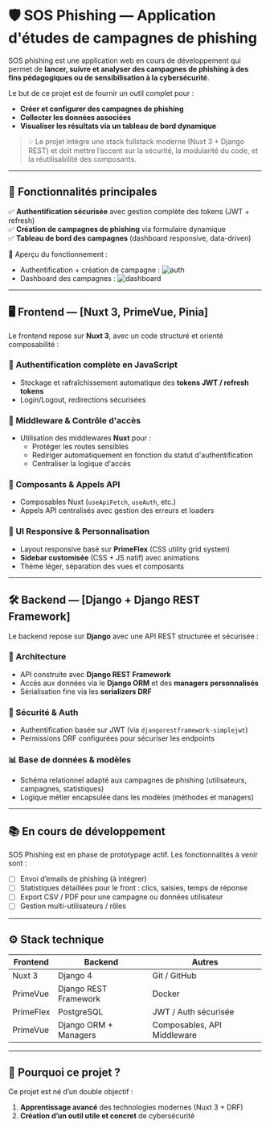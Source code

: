 # 🛡️ SOS Phishing — Application d'études de campagnes de phishing

SOS phishing est une application web en cours de développement qui permet de **lancer, suivre et analyser des campagnes de phishing à des fins pédagogiques ou de sensibilisation à la cybersécurité**.

Le but de ce projet est de fournir un outil complet pour :
- **Créer et configurer des campagnes de phishing**
- **Collecter les données associées**
- **Visualiser les résultats via un tableau de bord dynamique**

> 💡 Le projet intègre une stack fullstack moderne (Nuxt 3 + Django REST) et doit mettre l’accent sur la sécurité, la modularité du code, et la réutilisabilité des composants.

---

## 🚀 Fonctionnalités principales

✅ **Authentification sécurisée** avec gestion complète des tokens (JWT + refresh)  
✅ **Création de campagnes de phishing** via formulaire dynamique  
✅ **Tableau de bord des campagnes** (dashboard responsive, data-driven)

🎥 Aperçu du fonctionnement :
- Authentification + création de campagne : ![auth](./doc/IMG/auth_and_create_campaign.gif)
- Dashboard des campagnes : ![dashboard](./doc/IMG/dashboard_view.gif)

---

## 🖥️ Frontend — [Nuxt 3, PrimeVue, Pinia]

Le frontend repose sur **Nuxt 3**, avec un code structuré et orienté composabilité :

### 🔐 Authentification complète en JavaScript
- Stockage et rafraîchissement automatique des **tokens JWT / refresh tokens**
- Login/Logout, redirections sécurisées

### 🔄 Middleware & Contrôle d'accès
- Utilisation des middlewares **Nuxt** pour :
  - Protéger les routes sensibles
  - Rediriger automatiquement en fonction du statut d'authentification
  - Centraliser la logique d'accès

### 🧩 Composants & Appels API
- Composables Nuxt (`useApiFetch`, `useAuth`, etc.)
- Appels API centralisés avec gestion des erreurs et loaders

### 📱 UI Responsive & Personnalisation
- Layout responsive basé sur **PrimeFlex** (CSS utility grid system)
- **Sidebar customisée** (CSS + JS natif) avec animations
- Thème léger, séparation des vues et composants

---

## 🛠️ Backend — [Django + Django REST Framework]

Le backend repose sur **Django** avec une API REST structurée et sécurisée :

### 🧱 Architecture
- API construite avec **Django REST Framework**
- Accès aux données via le **Django ORM** et des **managers personnalisés**
- Sérialisation fine via les **serializers DRF**

### 🔐 Sécurité & Auth
- Authentification basée sur JWT (via `djangorestframework-simplejwt`)
- Permissions DRF configurées pour sécuriser les endpoints

### 📊 Base de données & modèles
- Schéma relationnel adapté aux campagnes de phishing (utilisateurs, campagnes, statistiques)
- Logique métier encapsulée dans les modèles (méthodes et managers)

---

## 📚 En cours de développement

SOS Phishing est en phase de prototypage actif. Les fonctionnalités à venir sont :

- [ ] Envoi d’emails de phishing (à intégrer)
- [ ] Statistiques détaillées pour le front : clics, saisies, temps de réponse
- [ ] Export CSV / PDF pour une campagne ou données utilisateur
- [ ] Gestion multi-utilisateurs / rôles

---

## ⚙️ Stack technique

| Frontend             | Backend              | Autres                      |
|----------------------|----------------------|-----------------------------|
| Nuxt 3               | Django 4             | Git / GitHub                |
| PrimeVue             | Django REST Framework| Docker                      |
| PrimeFlex            | PostgreSQL           | JWT / Auth sécurisée        |
| PrimeVue             | Django ORM + Managers| Composables, API Middleware |

---

## 💬 Pourquoi ce projet ?

Ce projet est né d’un double objectif :

1. **Apprentissage avancé** des technologies modernes (Nuxt 3 + DRF)
2. **Création d’un outil utile et concret** de cybersécurité

